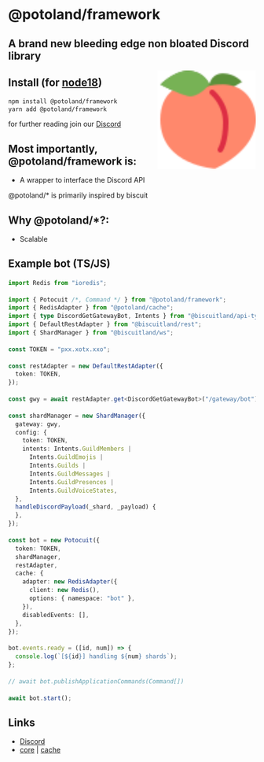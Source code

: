 # @potoland/framework

## A brand new bleeding edge non bloated Discord library

<img align="right" src="./assets/icon.svg" alt="biscuit" width="200px"/>

## Install (for [node18](https://nodejs.org/en/download/))

```sh-session
npm install @potoland/framework
yarn add @potoland/framework
```

for further reading join our [Discord](https://discord.com/invite/XNw2RZFzaP)

## Most importantly, @potoland/framework is:

- A wrapper to interface the Discord API

@potoland/* is primarily inspired by biscuit

## Why @potoland/*?:

- Scalable

## Example bot (TS/JS)

```ts
import Redis from "ioredis";

import { Potocuit /*, Command */ } from "@potoland/framework";
import { RedisAdapter } from "@potoland/cache";
import { type DiscordGetGatewayBot, Intents } from "@biscuitland/api-types";
import { DefaultRestAdapter } from "@biscuitland/rest";
import { ShardManager } from "@biscuitland/ws";

const TOKEN = "pxx.xotx.xxo";

const restAdapter = new DefaultRestAdapter({
  token: TOKEN,
});

const gwy = await restAdapter.get<DiscordGetGatewayBot>("/gateway/bot");

const shardManager = new ShardManager({
  gateway: gwy,
  config: {
    token: TOKEN,
    intents: Intents.GuildMembers |
      Intents.GuildEmojis |
      Intents.Guilds |
      Intents.GuildMessages |
      Intents.GuildPresences |
      Intents.GuildVoiceStates,
  },
  handleDiscordPayload(_shard, _payload) {
  },
});

const bot = new Potocuit({
  token: TOKEN,
  shardManager,
  restAdapter,
  cache: {
    adapter: new RedisAdapter({
      client: new Redis(),
      options: { namespace: "bot" },
    }),
    disabledEvents: [],
  },
});

bot.events.ready = ([id, num]) => {
  console.log(`[${id}] handling ${num} shards`);
};

// await bot.publishApplicationCommands(Command[])

await bot.start();
```

## Links

<!-- - [Website](https://biscuitjs.com/) -->
<!-- - [Documentation](https://docs.biscuitjs.com/) -->

- [Discord](https://discord.gg/XNw2RZFzaP)
- [core](https://www.npmjs.com/package/@potoland/framework) |
  <!-- [api-types](https://www.npmjs.com/package/@potoland/api-types) | -->
  [cache](https://www.npmjs.com/package/@potoland/cache)
  <!-- [rest](https://www.npmjs.com/package/@potoland/rest) | -->
  <!-- [ws](https://www.npmjs.com/package/@potoland/ws) | -->
  <!-- [helpers](https://www.npmjs.com/package/@potoland/helpers) -->
